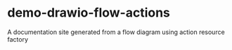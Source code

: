 # demo-drawio-flow-actions
A documentation site generated from a flow diagram using action resource factory

